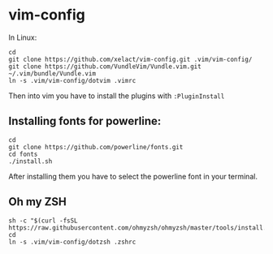 # vim-config

In Linux:

```
cd
git clone https://github.com/xelact/vim-config.git .vim/vim-config/
git clone https://github.com/VundleVim/Vundle.vim.git  ~/.vim/bundle/Vundle.vim
ln -s .vim/vim-config/dotvim .vimrc
```

Then into vim you have to install the plugins with `:PluginInstall`

## Installing fonts for powerline:
```
cd
git clone https://github.com/powerline/fonts.git
cd fonts
./install.sh
```

After installing them you have to select the powerline font in your terminal.

## Oh my ZSH


```
sh -c "$(curl -fsSL https://raw.githubusercontent.com/ohmyzsh/ohmyzsh/master/tools/install.sh)"
cd
ln -s .vim/vim-config/dotzsh .zshrc
```
